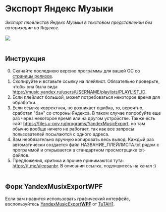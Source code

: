 # Экспорт Яндекс Музыки
*Экспорт плейлистов Яндекс Музыки в текстовом представлении без авторизации на Яндексе.*
<br><br>
<img src="https://u-pov.ru/wp-content/uploads/2023/07/%D0%B8%D0%B7%D0%BE%D0%B1%D1%80%D0%B0%D0%B6%D0%B5%D0%BD%D0%B8%D0%B5-2.png">
<br><br>
## Инструкция
0. Скачайте последнюю версию программы для вашей ОС со <a href="https://github.com/aleqsanbr/YandexMusicExport/releases">страницы релизов</a>.
1. Скопируйте и вставьте ссылку на плейлист. Обязательно проверьте, чтобы она была вида https://music.yandex.ru/users/USERNAME/playlists/PLAYLIST_ID.
2. Если плейлист большой, может потребоваться некоторое время для обработки.
3. Если ссылка корректная, но возникает ошибка, то, вероятно, сработал "бан" со стороны Яндекса. В таком случае попробуйте еще раз через некоторое время или на другом устройстве. Также есть сайт https://files.u-pov.ru/programs/YandexMusicExport, но там обычно вообще ничего не работает, так как все запросы пользователей посылаются с одного адреса.
4. Вам необязательно вручную копировать весь вывод. Каждый раз автоматически создается файл НАЗВАНИЕ_ПЛЕЙЛИСТА.txt рядом с программой и открывается в стандартном просмотрщике txt-файлов.
5. Предложения, критика и прочее принимаются тута: https://t.me/aleqsanbr. В описании ссылка, подпишитесь на канал :)
<br><br>
## Форк YandexMusixExportWPF
Если вам нравится использовать графический интерфейс, воспользуйтесь <a href="https://github.com/TuTAH1/YandexMusicExportWpf">YandexMusicExport**WPF**</a> от <a href="https://github.com/TuTAH1">TuTAH1</a>.
